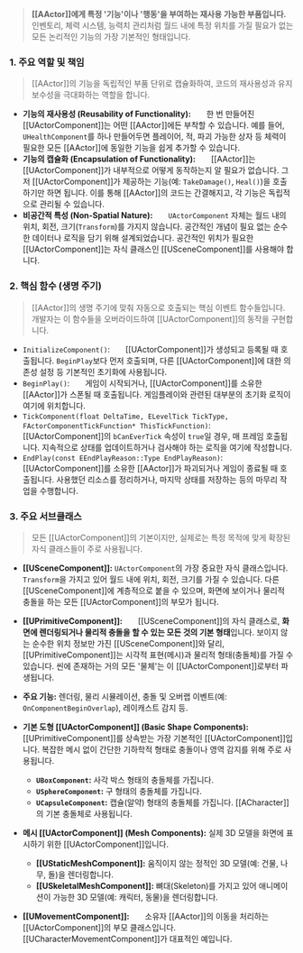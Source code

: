 > **[[AActor]]에게 특정 '기능'이나 '행동'을 부여하는 재사용 가능한 부품입니다.** 인벤토리, 체력 시스템, 능력치 관리처럼 월드 내에 특정 위치를 가질 필요가 없는 모든 논리적인 기능의 가장 기본적인 형태입니다.

### **1. 주요 역할 및 책임**
> [[AActor]]의 기능을 독립적인 부품 단위로 캡슐화하여, 코드의 재사용성과 유지보수성을 극대화하는 역할을 합니다.
* **기능의 재사용성 (Reusability of Functionality):**
      한 번 만들어진 [[UActorComponent]]는 어떤 [[AActor]]에든 부착할 수 있습니다. 예를 들어, `UHealthComponent`를 하나 만들어두면 플레이어, 적, 파괴 가능한 상자 등 체력이 필요한 모든 [[AActor]]에 동일한 기능을 쉽게 추가할 수 있습니다.
* **기능의 캡슐화 (Encapsulation of Functionality):**
      [[AActor]]는 [[UActorComponent]]가 내부적으로 어떻게 동작하는지 알 필요가 없습니다. 그저 [[UActorComponent]]가 제공하는 기능(예: `TakeDamage()`, `Heal()`)을 호출하기만 하면 됩니다. 이를 통해 [[AActor]]의 코드는 간결해지고, 각 기능은 독립적으로 관리될 수 있습니다.
* **비공간적 특성 (Non-Spatial Nature):**
      `UActorComponent` 자체는 월드 내의 위치, 회전, 크기(`Transform`)를 가지지 않습니다. 공간적인 개념이 필요 없는 순수한 데이터나 로직을 담기 위해 설계되었습니다. 공간적인 위치가 필요한 [[UActorComponent]]는 자식 클래스인 [[USceneComponent]]를 사용해야 합니다.

### **2. 핵심 함수 (생명 주기)**
> [[AActor]]의 생명 주기에 맞춰 자동으로 호출되는 핵심 이벤트 함수들입니다. 개발자는 이 함수들을 오버라이드하여 [[UActorComponent]]의 동작을 구현합니다.
* `InitializeComponent()`:
      [[UActorComponent]]가 생성되고 등록될 때 호출됩니다. `BeginPlay`보다 먼저 호출되며, 다른 [[UActorComponent]]에 대한 의존성 설정 등 기본적인 초기화에 사용됩니다.
* `BeginPlay()`:
      게임이 시작되거나, [[UActorComponent]]를 소유한 [[AActor]]가 스폰될 때 호출됩니다. 게임플레이와 관련된 대부분의 초기화 로직이 여기에 위치합니다.
* `TickComponent(float DeltaTime, ELevelTick TickType, FActorComponentTickFunction* ThisTickFunction)`:
      [[UActorComponent]]의 `bCanEverTick` 속성이 `true`일 경우, 매 프레임 호출됩니다. 지속적으로 상태를 업데이트하거나 검사해야 하는 로직을 여기에 작성합니다.
* `EndPlay(const EEndPlayReason::Type EndPlayReason)`:
      [[UActorComponent]]를 소유한 [[AActor]]가 파괴되거나 게임이 종료될 때 호출됩니다. 사용했던 리소스를 정리하거나, 마지막 상태를 저장하는 등의 마무리 작업을 수행합니다.

### **3. 주요 서브클래스**
> 모든 [[UActorComponent]]의 기본이지만, 실제로는 특정 목적에 맞게 확장된 자식 클래스들이 주로 사용됩니다.
* **[[USceneComponent]]:**
	`UActorComponent`의 가장 중요한 자식 클래스입니다. `Transform`을 가지고 있어 월드 내에 위치, 회전, 크기를 가질 수 있습니다. 다른 [[USceneComponent]]에 계층적으로 붙을 수 있으며, 화면에 보이거나 물리적 충돌을 하는 모든 [[UActorComponent]]의 부모가 됩니다.
* **[[UPrimitiveComponent]]:**
      [[USceneComponent]]의 자식 클래스로, **화면에 렌더링되거나 물리적 충돌을 할 수 있는 모든 것의 기본 형태**입니다. 보이지 않는 순수한 위치 정보만 가진 [[USceneComponent]]와 달리, [[UPrimitiveComponent]]는 시각적 표현(메시)과 물리적 형태(충돌체)를 가질 수 있습니다. 씬에 존재하는 거의 모든 '물체'는 이 [[UActorComponent]]로부터 파생됩니다.	 
*  **주요 기능:** 렌더링, 물리 시뮬레이션, 충돌 및 오버랩 이벤트(예: `OnComponentBeginOverlap`), 레이캐스트 감지 등.
* **기본 도형 [[UActorComponent]] (Basic Shape Components):**
	[[UPrimitiveComponent]]를 상속받는 가장 기본적인 [[UActorComponent]]입니다. 복잡한 메시 없이 간단한 기하학적 형태로 충돌이나 영역 감지를 위해 주로 사용됩니다.
	* **`UBoxComponent`:** 사각 박스 형태의 충돌체를 가집니다.
	* **`USphereComponent`:** 구 형태의 충돌체를 가집니다.
	* **`UCapsuleComponent`:** 캡슐(알약) 형태의 충돌체를 가집니다. [[ACharacter]]의 기본 충돌체로 사용됩니다.
* **메시 [[UActorComponent]] (Mesh Components):**
	실제 3D 모델을 화면에 표시하기 위한 [[UActorComponent]]입니다.
	* **[[UStaticMeshComponent]]:**
		움직이지 않는 정적인 3D 모델(예: 건물, 나무, 돌)을 렌더링합니다.
	* **[[USkeletalMeshComponent]]:**
		뼈대(Skeleton)를 가지고 있어 애니메이션이 가능한 3D 모델(예: 캐릭터, 동물)을 렌더링합니다.

* **[[UMovementComponent]]:**
      소유자 [[AActor]]의 이동을 처리하는 [[UActorComponent]]의 부모 클래스입니다. [[UCharacterMovementComponent]]가 대표적인 예입니다.